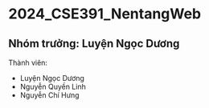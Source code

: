 # 2024_CSE391_NentangWeb

Nhóm trưởng: Luyện Ngọc Dương
-
Thành viên:
- Luyện Ngọc Dương
- Nguyễn Quyền Linh
- Nguyễn Chí Hưng
